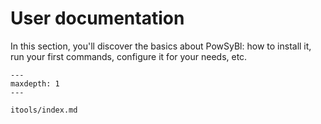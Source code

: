 # User documentation

In this section, you'll discover the basics about PowSyBl: how to install it, run your first commands, configure it for your needs, etc.

```{toctree}
---
maxdepth: 1
---

itools/index.md
```

